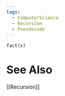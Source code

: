 ```yaml
---
tags:
  - ComputerScience
  - Recursion
  - Pseudocode
---
```

```
fact(x)

```

# See Also
[[Recursion]]